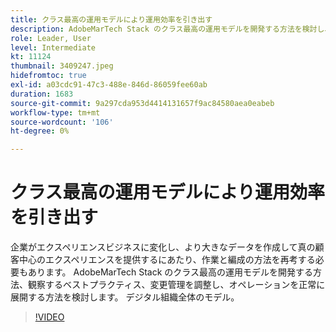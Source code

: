 ```yaml
---
title: クラス最高の運用モデルにより運用効率を引き出す
description: AdobeMarTech Stack のクラス最高の運用モデルを開発する方法を検討し、どのベストプラクティスを観察します
role: Leader, User
level: Intermediate
kt: 11124
thumbnail: 3409247.jpeg
hidefromtoc: true
exl-id: a03cdc91-47c3-488e-846d-86059fee60ab
duration: 1683
source-git-commit: 9a297cda953d4414131657f9ac84580aea0eabeb
workflow-type: tm+mt
source-wordcount: '106'
ht-degree: 0%

---
```


# クラス最高の運用モデルにより運用効率を引き出す

企業がエクスペリエンスビジネスに変化し、より大きなデータを作成して真の顧客中心のエクスペリエンスを提供するにあたり、作業と編成の方法を再考する必要もあります。 AdobeMarTech Stack のクラス最高の運用モデルを開発する方法、観察するベストプラクティス、変更管理を調整し、オペレーションを正常に展開する方法を検討します。 デジタル組織全体のモデル。

>[!VIDEO](https://video.tv.adobe.com/v/3409247/?quality=12&learn=on)
